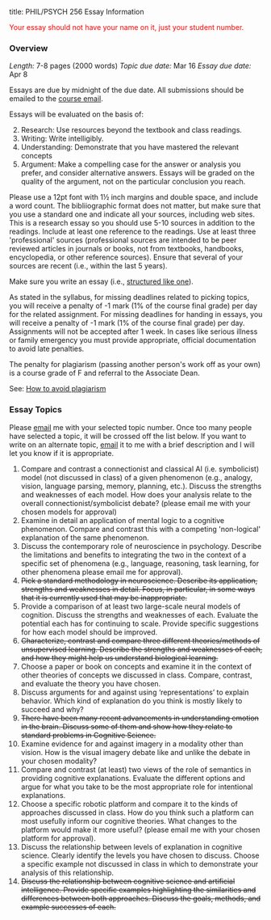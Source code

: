 title: PHIL/PSYCH 256 Essay Information

<span style="color:red">Your essay should not have your name on it, just your student number.</span>

### Overview

*Length:* 7-8 pages (2000 words)
*Topic due date:* Mar 16
*Essay due date:* Apr 8

Essays are due by midnight of the due date.  All submissions should be emailed to the [course email](mailto:cogsci300@gmail.com).  

Essays will be evaluated on the basis of:

2. Research: Use resources beyond the textbook and class readings.
3. Writing: Write intelligibly.
3. Understanding: Demonstrate that you have mastered the relevant concepts
4. Argument: Make a compelling case for the answer or analysis you prefer, and consider alternative answers. Essays will be graded on the quality of the argument, not on the particular conclusion you reach.

Please use a 12pt font with 1½ inch margins and double space, and include a word count. The bibliiographic format does not matter, but make sure that you use a standard one and indicate all your sources, including web sites. This is a research essay so you should use 5-10 sources in addition to the readings. Include at least one reference to the readings. Use at least three 'professional' sources (professional sources are intended to be peer reviewed articles in journals or books, not from textbooks, handbooks, encyclopedia, or other reference sources). Ensure that several of your sources are recent (i.e., within the last 5 years).

Make sure you write an essay (i.e., [structured like one](http://www.sfu.ca/philosophy/resources/writing.html)).

As stated in the syllabus, for missing deadlines related to picking topics, you will receive a penalty of -1 mark (1% of the course final grade) per day for the related assignment. For missing deadlines for handing in essays, you will receive a penalty of -1 mark (1% of the course final grade) per day. Assignments will not be accepted after 1 week.  In cases like serious illness or family emergency you must provide appropriate, official documentation to avoid late penalties.

The penalty for plagiarism (passing another person's work off as your own) is a course
grade of F and referral to the Associate Dean.

See: [How to avoid plagiarism](https://uwaterloo.ca/arts/undergraduate/student-support/academic-standing-understanding-your-unofficial-transcript/ethical-behaviour)

### Essay Topics

Please [email](mailto:philpsych256@gmail.com) me with your selected topic number.  Once too many people have selected a topic, it will be crossed off the list below.  If you want to write on an alternate topic, [email](mailto:philpsych256@gmail.com) it to me with a brief description and I will let you know if it is appropriate. 

1. Compare and contrast a connectionist and classical AI (i.e. symbolicist) model (not discussed in class) of a given phenomenon (e.g., analogy, vision, language parsing, memory, planning, etc.). Discuss the strengths and weaknesses of each model. How does your analysis relate to the overall connectionist/symbolicist debate? (please email me with your chosen models for approval)
1. Examine in detail an application of mental logic to a cognitive phenomenon. Compare and contrast this with a competing 'non-logical' explanation of the same phenomenon.
1. Discuss the contemporary role of neuroscience in psychology. Describe the limitations and benefits to integrating the two in the context of a specific set of phenomena (e.g., language, reasoning, task learning, for other phenomena please email me for approval).
1. <strike>Pick a standard methodology in neuroscience. Describe its application, strengths and weaknesses in detail. Focus, in particular, in some ways that it is currently used that may be inappropriate.</strike>
1. Provide a comparison of at least two large-scale neural models of cognition. Discuss the strengths and weaknesses of each.  Evaluate the potential each has for continuing to scale. Provide specific suggestions for how each model should be improved.
1. <strike>Characterize, contrast and compare three different theories/methods of unsupervised learning. Describe the strengths and weaknesses of each, and how they might help us understand biological learning.</strike>
1. Choose a paper or book on concepts and examine it in the context of other theories of concepts we discussed in class. Compare, contrast, and evaluate the theory you have chosen.
1. Discuss arguments for and against using ‘representations’ to explain behavior. Which kind of explanation do you think is mostly likely to succeed and why?
1. <strike>There have been many recent advancements in understanding emotion in the brain. Discuss some of them and show how they relate to standard problems in Cognitive Science.</strike>
1. Examine evidence for and against imagery in a modality other than vision. How is the visual imagery debate like and unlike the debate in your chosen modality?
1. Compare and contrast (at least) two views of the role of semantics in providing cognitive explanations. Evaluate the different options and argue for what you take to be the most appropriate role for intentional explanations.
1. Choose a specific robotic platform and compare it to the kinds of approaches discussed in class. How do you think such a platform can most usefully inform our cognitive theories. What changes to the platform would make it more useful? (please email me with your chosen platform for approval).
1. Discuss the relationship between levels of explanation in cognitive science. Clearly identify the levels you have chosen to discuss. Choose a specific example not discussed in class in which to demonstrate your analysis of this relationship.
1. <strike>Discuss the relationship between cognitive science and artificial intelligence. Provide specific examples highlighting the similarities and differences between both approaches. Discuss the goals, methods, and example successes of each.</strike>